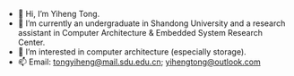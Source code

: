 - 👋 Hi, I’m Yiheng Tong.
- 🌱 I’m currently an undergraduate in Shandong University and a research assistant in Computer Architecture & Embedded System Research Center.
- 👀 I’m interested in computer architecture (especially storage).
- 📫 Email: tongyiheng@mail.sdu.edu.cn; yihengtong@outlook.com


<!---
TongYiheng/TongYiheng is a ✨ special ✨ repository because its `README.md` (this file) appears on your GitHub profile.
You can click the Preview link to take a look at your changes.

- 💞️ I’m looking to collaborate on ...
- 📫 How to reach me ...

--->
